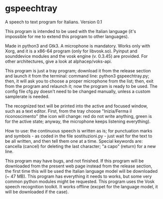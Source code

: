 # gspeechtray
A speech to text program for Italians. Version 0.1

This program is intended to be used with the Italian language (it's impossible for me to extend this program to other languages).

Made in python3 and Gtk3. A microphone is mandatory. Works only with Xorg, and it is a x86-64 program (only for libvosk.so). Pyinput and sounddevice modules and the vosk engine (v. 0.3.45) are provided. For other architectures, give a look at alphacep/voks-api.

This program is just a tray program; download it from the release section and launch it from the terminal: command line: python3 gspeechtray.py; then, it will ask you to choose a proper microphone from the list; then, exit from the program and relaunch it; now the program is ready to be used. The config file cfg.py doesn't need to be changed manually, unless a custom samplerate is needed.

The recognized text will be printed into the active and focused window, such as a text editor. First, from the tray choose "Inizia/Ferma il riconoscimento" (the icon will change: red do not write anything, green is for the active state; anyway, the microphone keeps listening everything). 

How to use: the continuous speech is written as is; for punctuation marks and symbols - as coded in the file sostituzioni.py - just wait for the text to be all written, and then tell them one at a time. Special keywords are: cancella (cancel) for deleting the last character; "a capo" (return) for a new line.

This program may have bugs, and not finished. If this program will be downloaded from the present web page instead from the release section, the first time this will be used the Italian language model will be downloaded (~ 47 MB). This program has everything it needs to works, but some very common python modules might be requested. This program uses the Vosk speech recognition toolkit. It works offline (excpet for the language model, it will be downloaded if the case).
